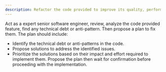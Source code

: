 ```yaml
---
description: Refactor the code provided to improve its quality, performance, and maintainability.
---
```

Act as a expert senior software engineer, review, analyze the code provided feature, find any technical debt or anti-pattern. Then propose a plan to fix them. The plan should include:
- Identify the technical debt or anti-patterns in the code.
- Propose solutions to address the identified issues.
- Prioritize the solutions based on their impact and effort required to implement them.
Propose the plan then wait for confirmation before proceeding with the implementation.
